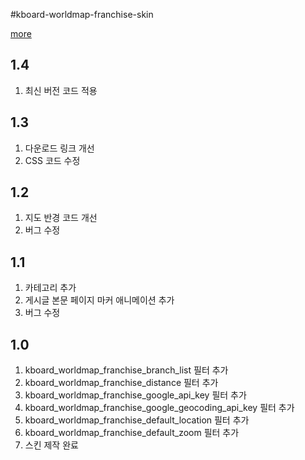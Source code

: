 #kboard-worldmap-franchise-skin

[more](https://www.cosmosfarm.com/wpstore/product/kboard-worldmap-franchise-skin)

1.4
----------------------------------

  1. 최신 버전 코드 적용


1.3
----------------------------------

  1. 다운로드 링크 개선
  2. CSS 코드 수정


1.2
----------------------------------

  1. 지도 반경 코드 개선
  2. 버그 수정


1.1
----------------------------------

  1. 카테고리 추가
  2. 게시글 본문 페이지 마커 애니메이션 추가
  3. 버그 수정


1.0
----------------------------------

  1. kboard_worldmap_franchise_branch_list 필터 추가
  2. kboard_worldmap_franchise_distance 필터 추가
  3. kboard_worldmap_franchise_google_api_key 필터 추가
  4. kboard_worldmap_franchise_google_geocoding_api_key 필터 추가
  5. kboard_worldmap_franchise_default_location 필터 추가
  6. kboard_worldmap_franchise_default_zoom 필터 추가
  7. 스킨 제작 완료


